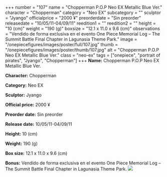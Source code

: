 +++
number = "107"
name = "Chopperman P.O.P Neo EX Metallic Blue Ver."
character = "Chopperman"
category = "Neo EX"
subcategory = ""
sculptor = "Jyango"
officialprice = "2000 ¥"
preorderdate = "Sin preorder"
releasedate = "10/05/11-04/09/11"
reedition1 = ""
reedition2 = ""
height = "10 (cm)"
weight = "190 (g)"
boxsize = "12.1 x 11.0 x 9.6 (cm)"
observations = "Vendido de forma exclusiva en el evento One Piece Memorial Log – The Summit Battle Final Chapter in Lagunasia Theme Park."
image = "/onepiecefigures/images/poster/full/107.jpg"
thumb = "/onepiecefigures/images/poster/thumb/107.jpg"
alt = "Chopperman P.O.P Neo EX Metallic Blue Ver."
class = "neo-ex"
tags = ["onepiece", "portrait of pirates", "Jyango", "Chopperman"]
+++
**Name:** Chopperman P.O.P Neo EX Metallic Blue Ver.

**Character:** Chopperman

**Category:** Neo EX 

**Sculptor:** Jyango

**Official price:** 2000 ¥

**Preorder date:** Sin preorder

**Release date:** 10/05/11-04/09/11

**Height:** 10 (cm)

**Weight:** 190 (g)

**Box size:** 12.1 x 11.0 x 9.6 (cm)

**Bonus:** Vendido de forma exclusiva en el evento One Piece Memorial Log – The Summit Battle Final Chapter in Lagunasia Theme Park.
<img src="/onepiecefigures/images/poster/thumb/107.jpg">